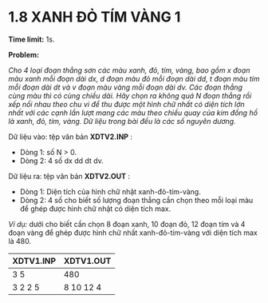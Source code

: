 # 1.8 XANH ĐỎ TÍM VÀNG 1

**Time limit:** 1s.

**Problem:**

*Cho 4 loại đoạn thẳng sơn các màu xanh, đỏ, tím, vàng, bao gồm x đoạn màu xanh mỗi đoạn dài dx, d đoạn màu đỏ mỗi đoạn dài dd, t đoạn màu tím mỗi đoạn dài dt và v đoạn màu vàng mỗi đoạn dài dv. Các đoạn thẳng cùng màu thì có cùng chiều dài. Hãy chọn ra không quá N đoạn thẳng rồi xếp nối nhau theo chu vi để thu được một hình chữ nhất có diện tích lớn nhất với các cạnh lần lượt mang các màu theo chiều quay của kim đồng hồ là xanh, đỏ, tím, vàng. Dữ liệu trong bài đều là các số nguyên dương.*

Dữ liệu vào: tệp văn bản **XDTV2.INP** :

- Dòng 1: số N > 0.
- Dòng 2: 4 số dx dd dt dv.

Dữ liệu ra: tệp văn bản **XDTV2.OUT** :

- Dòng 1: Diện tích của hình chữ nhật xanh-đỏ-tím-vàng.
- Dòng 2: 4 số cho biết số lượng đoạn thẳng cần chọn theo mỗi loại màu để ghép được hình chữ nhật có diện tích max.

*Ví dụ:* dưới cho biết cần chọn 8 đoạn xanh, 10 đoạn đỏ, 12 đoạn tím và 4 đoạn vàng để ghép được hình chữ nhất xanh-đỏ-tím-vàng với diện tích max là 480.

|XDTV1.INP|XDTV1.OUT|
|:---|:---|
|3 5| 480|
|3 2 2 5|8 10 12 4|

#
